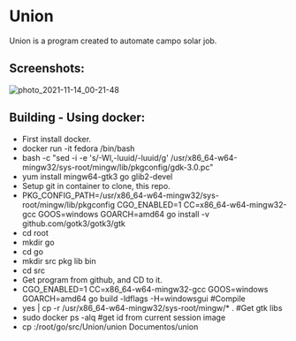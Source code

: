 # Union
Union is a program created to automate campo solar job.

## Screenshots:
![photo_2021-11-14_00-21-48](https://user-images.githubusercontent.com/69154350/141662907-bb48e4ac-97af-413c-95bc-be8845505550.jpg)


## Building - Using docker:
* First install docker.
* docker run -it fedora /bin/bash
* bash -c "sed -i -e 's/-Wl,-luuid/-luuid/g' /usr/x86_64-w64-mingw32/sys-root/mingw/lib/pkgconfig/gdk-3.0.pc"
* yum install mingw64-gtk3 go glib2-devel
* Setup git in container to clone, this repo.
* PKG_CONFIG_PATH=/usr/x86_64-w64-mingw32/sys-root/mingw/lib/pkgconfig CGO_ENABLED=1 CC=x86_64-w64-mingw32-gcc GOOS=windows GOARCH=amd64 go install -v github.com/gotk3/gotk3/gtk
* cd root
* mkdir go
* cd go
* mkdir src pkg lib bin
* cd src
* Get program from github, and CD to it.
* CGO_ENABLED=1 CC=x86_64-w64-mingw32-gcc GOOS=windows GOARCH=amd64 go build -ldflags -H=windowsgui #Compile
* yes | cp -r /usr/x86_64-w64-mingw32/sys-root/mingw/* . #Get gtk libs
* sudo docker ps -alq #get id from current session image
* cp <image-id>:/root/go/src/Union/union Documentos/union


